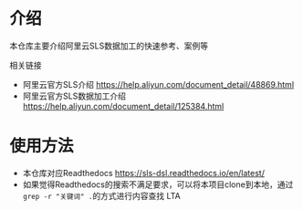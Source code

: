 # 介绍

本仓库主要介绍阿里云SLS数据加工的快速参考、案例等

相关链接

* 阿里云官方SLS介绍  https://help.aliyun.com/document_detail/48869.html
* 阿里云官方SLS数据加工介绍  https://help.aliyun.com/document_detail/125384.html


# 使用方法

* 本仓库对应Readthedocs https://sls-dsl.readthedocs.io/en/latest/
* 如果觉得Readthedocs的搜索不满足要求，可以将本项目clone到本地，通过`grep -r "关键词" .`的方式进行内容查找
LTA
